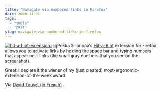 ```yaml
---
title: "Navigate via numbered links in Firefox"
date: 2006-11-01
tags: 
  - "tools"
  - "post"
slug: navigate-via-numbered-links-in-firefox
---
```


[![hit-a-hint-extension.jpg](http://codeconsult.ch/bertrand/archives/images/hit-a-hint-extension.jpg)](https://addons.mozilla.org/firefox/1341/)Pekka Sillanpaa's [Hit-a-Hint](https://addons.mozilla.org/firefox/1341/) extension for Firefox allows you to activate links by holding the space bar and typing numbers that appear near links (the small gray numbers that you see on the screenshot).

Great! I declare it the winner of my (just created) most-ergonomic-extension-of-the-week award.

Via [David Touvet (in French)](http://www.davidtouvet.com/blog/archives/2006/11/01/tapez-des-numeros-au-lieu-de-cliquer-avec-le-mulot/) .
